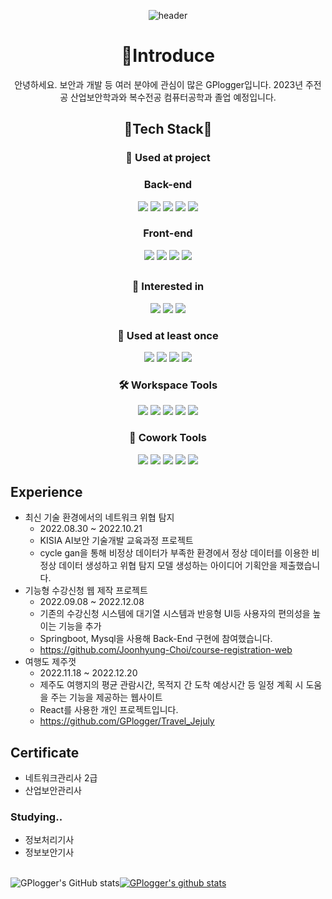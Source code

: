  <div align="center">

![header](https://capsule-render.vercel.app/api?type=waving&color=auto&height=300&section=header&text=GPlogger&fontSize=90)

# 👋Introduce

안녕하세요. 보안과 개발 등 여러 분야에 관심이 많은 GPlogger입니다.
2023년 주전공 산업보안학과와 복수전공 컴퓨터공학과 졸업 예정입니다.
  
## 🌟Tech Stack🌟

### 🌿 Used at project
  ### Back-end
   <img src="https://img.shields.io/badge/Spring Boot-6DB33F?style=flat&logo=Spring Boot&logoColor=white"/> <img src="https://img.shields.io/badge/IntelliJ IDEA-000000?style=flat&logo=IntelliJ IDEA&logoColor=white"/> <img src="https://img.shields.io/badge/Amazon EC2-FF9900?style=flat&logo=Amazon EC2&logoColor=white"/> <img src="https://img.shields.io/badge/Amazon RDS-527FFF?style=flat&logo=Amazon RDS&logoColor=white"/> <img src="https://img.shields.io/badge/MySQL-4479A1?style=flat&logo=MySQL&logoColor=white"/>
  ### Front-end
  <img src="https://img.shields.io/badge/React-61DAFB?style=flat&logo=React&logoColor=white"/>
  <img src="https://img.shields.io/badge/HTML5-E34F26?style=flat&logo=HTML5&logoColor=white"/>
  <img src="https://img.shields.io/badge/CSS3-1572B6?style=flat&logo=CSS3&logoColor=white"/>
  <img src="https://img.shields.io/badge/JavaScript-F7DF1E?style=flat&logo=JavaScript&logoColor=white"/>

 <h2></h2>

### 📖 Interested in
  <img src="https://img.shields.io/badge/Linux-FCC624?style=flat&logo=Linux&logoColor=white"/>
  <img src="https://img.shields.io/badge/C-A8B9CC?style=flat&logo=C&logoColor=white"/>
  <img src="https://img.shields.io/badge/C++-00599C?style=flat&logo=C++&logoColor=white"/>

### 🌱 Used at least once
  <img src="https://img.shields.io/badge/Python-3776AB?style=flat&logo=Python&logoColor=white"/>
  <img src="https://img.shields.io/badge/PyTorch-EE4C2C?style=flat&logo=PyTorch&logoColor=white"/>
  <img src="https://img.shields.io/badge/TensorFlow-FF6F00?style=flat&logo=TensorFlow&logoColor=white"/>
  <img src="https://img.shields.io/badge/Linux-FCC624?style=flat&logo=Linux&logoColor=white"/>


### 🛠️ Workspace Tools
  <img src="https://img.shields.io/badge/IntelliJ IDEA-000000?style=flat&logo=IntelliJ IDEA&logoColor=white"/>
  <img src="https://img.shields.io/badge/Visual Studio-5C2D91?style=flat&logo=Visual Studio&logoColor=white"/>
  <img src="https://img.shields.io/badge/Visual Studio Code-007ACC?style=flat&logo=Visual Studio Code&logoColor=white"/>
  <img src="https://img.shields.io/badge/Jupyter-F37626?style=flat&logo=Jupyter&logoColor=white"/>
  <img src="https://img.shields.io/badge/PyCharm-000000?style=flat&logo=PyCharm&logoColor=white"/>
 
  
  
  ### 👥 Cowork Tools
  <img src="https://img.shields.io/badge/GitHub-181717?style=flat&logo=GitHub&logoColor=white"/> <img src="https://img.shields.io/badge/Sourcetree-0052CC?style=flat&logo=Sourcetree&logoColor=white"/>
  <img src="https://img.shields.io/badge/Postman-FF6C37?style=flat&logo=Postman&logoColor=white"/> <img src="https://img.shields.io/badge/Notion-000000?style=flat&logo=Notion&logoColor=white"/> <img src="https://img.shields.io/badge/Slack-4A154B?style=flat&logo=Slack&logoColor=white"/>
</div>

## Experience
- 최신 기술 환경에서의 네트워크 위협 탐지
    - 2022.08.30 ~ 2022.10.21
    - KISIA AI보안 기술개발 교육과정 프로젝트
    - cycle gan을 통해 비정상 데이터가 부족한 환경에서 정상 데이터를 이용한 비정상 데이터 생성하고 위협 탐지 모델 생성하는 아이디어 기획안을 제출했습니다.
- 기능형 수강신청 웹 제작 프로젝트
    - 2022.09.08 ~ 2022.12.08
    - 기존의 수강신청 시스템에 대기열 시스템과 반응형 UI등 사용자의 편의성을 높이는 기능을 추가
    - Springboot, Mysql을 사용해 Back-End 구현에 참여했습니다.
    - https://github.com/Joonhyung-Choi/course-registration-web
- 여행도 제주껏
    - 2022.11.18 ~ 2022.12.20
    - 제주도 여행지의 평균 관람시간, 목적지 간 도착 예상시간 등 일정 계획 시 도움을 주는 기능을 제공하는 웹사이트
    - React를 사용한 개인 프로젝트입니다.
    - https://github.com/GPlogger/Travel_Jejuly

## Certificate
- 네트워크관리사 2급
- 산업보안관리사
### Studying..
- 정보처리기사
- 정보보안기사
<br><br>

![GPlogger's GitHub stats](https://github-readme-stats.vercel.app/api?username=GPlogger&show_icons=true&)[![GPlogger's github stats](https://github-readme-stats.vercel.app/api/top-langs/?username=GPlogger&show_icons=true&hide_border=true&title_color=004386&icon_color=004386&layout=compact&)](https://github.com/GPlogger)

<!-- [![trophy](https://github-profile-trophy.vercel.app/?username=GPlogger)](https://github.com/ryo-ma/github-profile-trophy) -->





</div>
